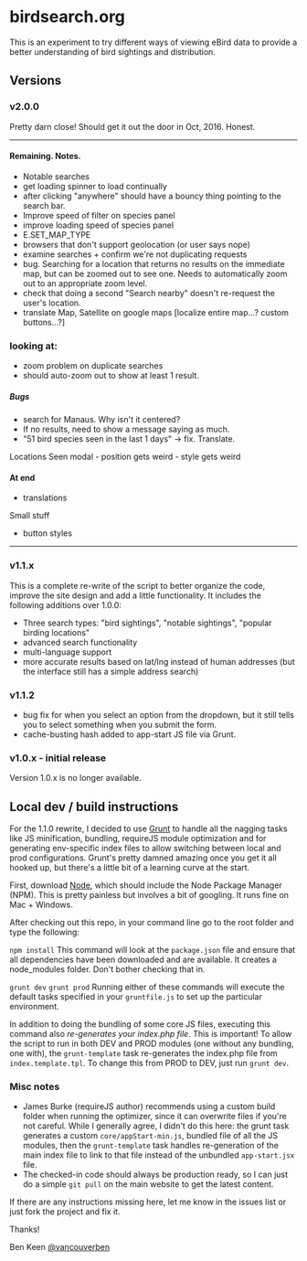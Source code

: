 # birdsearch.org

This is an experiment to try different ways of viewing eBird data to provide a better understanding of
bird sightings and distribution.

## Versions

### v2.0.0
Pretty darn close! Should get it out the door in Oct, 2016. Honest.

-------------------------------------------
#### Remaining. Notes.

- Notable searches
- get loading spinner to load continually
- after clicking "anywhere" should have a bouncy thing pointing to the search bar.
- Improve speed of filter on species panel
- improve loading speed of species panel
- E.SET_MAP_TYPE
- browsers that don't support geolocation (or user says nope)
- examine searches + confirm we're not duplicating requests
- bug. Searching for a location that returns no results on the immediate map, but can be zoomed out to see one. Needs to automatically zoom out to an appropriate zoom level.
- check that doing a second "Search nearby" doesn't re-request the user's location.
- translate Map, Satellite on google maps [localize entire map...? custom buttons...?]

### looking at:
- zoom problem on duplicate searches
- should auto-zoom out to show at least 1 result.

##### Bugs
- search for Manaus. Why isn't it centered?
- If no results, need to show a message saying as much.
- "51 bird species seen in the last 1 days" -> fix. Translate.

Locations Seen modal
    - position gets weird
    - style gets weird

#### At end
- translations

Small stuff
- button styles

--------------------------------------------


### v1.1.x
This is a complete re-write of the script to better organize the code, improve the site design and add a little
functionality. It includes the following additions over 1.0.0:

- Three search types: "bird sightings", "notable sightings", "popular birding locations"
- advanced search functionality
- multi-language support
- more accurate results based on lat/lng instead of human addresses (but the interface still has a simple address
search)

### v1.1.2
- bug fix for when you select an option from the dropdown, but it still tells you to select something when you submit
the form.
- cache-busting hash added to app-start JS file via Grunt.

### v1.0.x - initial release
Version 1.0.x is no longer available.

## Local dev / build instructions

For the 1.1.0 rewrite, I decided to use [Grunt](http://gruntjs.com/) to handle all the nagging tasks like JS minification,
bundling, requireJS module optimization and for generating env-specific index files to allow switching between local and
prod configurations. Grunt's pretty damned amazing once you get it all hooked up, but there's a little bit of a learning
curve at the start.

First, download [Node](http://nodejs.org/), which should include the Node Package Manager (NPM). This is pretty
painless but involves a bit of googling. It runs fine on Mac + Windows.

After checking out this repo, in your command line go to the root folder and type the following:

`npm install`
This command will look at the `package.json` file and ensure that all dependencies have been downloaded and are available.
It creates a node_modules folder. Don't bother checking that in.

`grunt dev`
`grunt prod`
Running either of these commands will execute the default tasks specified in your `gruntfile.js` to set up the particular
environment.

In addition to doing the bundling of some core JS files, executing this command also *re-generates your index.php file*.
This is important! To allow the script to run in both DEV and PROD modules (one without any bundling, one with), the
`grunt-template` task re-generates the index.php file from `index.template.tpl`. To change this from PROD to DEV, just
run `grunt dev`.

### Misc notes
- James Burke (requireJS author) recommends using a custom build folder when running the optimizer, since it can overwrite
files if you're not careful. While I generally agree, I didn't do this here: the grunt task generates a custom
`core/appStart-min.js`, bundled file of all the JS modules, then the `grunt-template` task handles re-generation of the main
index file to link to that file instead of the unbundled `app-start.jsx` file.
- The checked-in code should always be production ready, so I can just do a simple `git pull` on the main website to get
the latest content.

If there are any instructions missing here, let me know in the issues list or just fork the project and fix it.

Thanks!

Ben Keen
[@vancouverben](https://twitter.com/#!/vancouverben)

